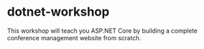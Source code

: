 # dotnet-workshop
This workshop will teach you ASP.NET Core by building a complete conference management website from scratch.
